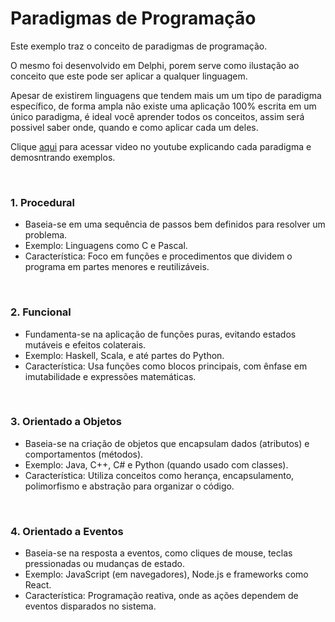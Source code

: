 # Paradigmas de Programação
Este exemplo traz o conceito de paradigmas de programação.

O mesmo foi desenvolvido em Delphi, porem serve como ilustação ao conceito que este pode ser aplicar a qualquer linguagem.

Apesar de existirem linguagens que tendem mais um um tipo de paradigma específico, de forma ampla não existe uma aplicação 100% escrita em um único paradigma, é ideal você aprender todos os conceitos, assim será possivel saber onde, quando e como aplicar cada um deles.

Clique [aqui](https://youtu.be/qI-f-6cb6LI) para acessar video no youtube explicando cada paradigma e demosntrando exemplos.

<br>

### 1. Procedural
- Baseia-se em uma sequência de passos bem definidos para resolver um problema.
- Exemplo: Linguagens como C e Pascal.
- Característica: Foco em funções e procedimentos que dividem o programa em partes menores e reutilizáveis.

<br>

### 2. Funcional
- Fundamenta-se na aplicação de funções puras, evitando estados mutáveis e efeitos colaterais.
- Exemplo: Haskell, Scala, e até partes do Python.
- Característica: Usa funções como blocos principais, com ênfase em imutabilidade e expressões matemáticas.

<br>

### 3. Orientado a Objetos
- Baseia-se na criação de objetos que encapsulam dados (atributos) e comportamentos (métodos).
- Exemplo: Java, C++, C# e Python (quando usado com classes).
- Característica: Utiliza conceitos como herança, encapsulamento, polimorfismo e abstração para organizar o código.

<br>

### 4. Orientado a Eventos
- Baseia-se na resposta a eventos, como cliques de mouse, teclas pressionadas ou mudanças de estado.
- Exemplo: JavaScript (em navegadores), Node.js e frameworks como React.
- Característica: Programação reativa, onde as ações dependem de eventos disparados no sistema.
